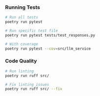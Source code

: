 ### Running Tests

```bash
# Run all tests
poetry run pytest

# Run specific test file
poetry run pytest tests/test_responses.py

# With coverage
poetry run pytest --cov=src/llm_service
```

### Code Quality

```bash
# Run linting
poetry run ruff src/

# Fix linting issues
poetry run ruff src/ --fix
```
